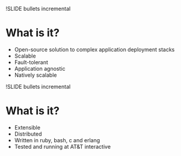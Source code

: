 !SLIDE bullets incremental
# What is it? #

* Open-source solution to complex application deployment stacks
* Scalable
* Fault-tolerant
* Application agnostic
* Natively scalable

!SLIDE bullets incremental
# What is it? #

* Extensible
* Distributed
* Written in ruby, bash, c and erlang
* Tested and running at AT&T interactive
